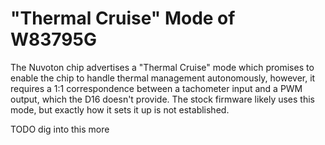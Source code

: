 "Thermal Cruise" Mode of W83795G
================================

The Nuvoton chip advertises a "Thermal Cruise" mode which promises to enable the chip to handle thermal management autonomously,
however, it requires a 1:1 correspondence between a tachometer input and a PWM output, which the D16 doesn't provide.  The stock
firmware likely uses this mode, but exactly how it sets it up is not established.

TODO dig into this more
